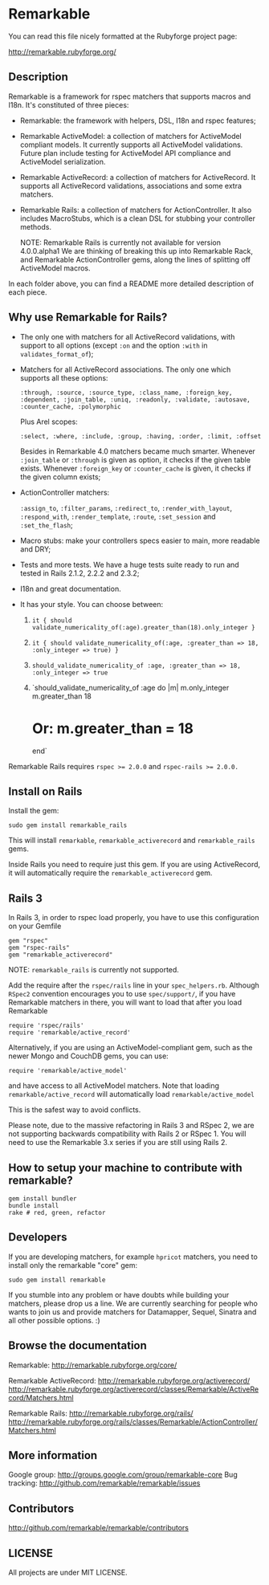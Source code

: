 # Remarkable #

You can read this file nicely formatted at the Rubyforge project page:

  http://remarkable.rubyforge.org/

## Description ##

Remarkable is a framework for rspec matchers that supports macros and I18n. It's
constituted of three pieces:

* Remarkable: the framework with helpers, DSL, I18n and rspec features;

* Remarkable ActiveModel: a collection of matchers for ActiveModel compliant models. It 
  currently supports all ActiveModel validations. Future plan include testing for
  ActiveModel API compliance and ActiveModel serialization.

* Remarkable ActiveRecord: a collection of matchers for ActiveRecord. It
  supports all ActiveRecord validations, associations and some extra matchers.

* Remarkable Rails: a collection of matchers for ActionController. It also
  includes MacroStubs, which is a clean DSL for stubbing your controller methods.

  NOTE: Remarkable Rails is currently not available for version 4.0.0.alpha1
  We are thinking of breaking this up into Remarkable Rack, and Remarkable ActionController
  gems, along the lines of splitting off ActiveModel macros.

In each folder above, you can find a README more detailed description of each piece.

## Why use Remarkable for Rails? ##

* The only one with matchers for all ActiveRecord validations, with support to
  all options (except `:on` and the option `:with` in `validates_format_of`);

* Matchers for all ActiveRecord associations. The only one which supports all
  these options:

    `:through, :source, :source_type, :class_name, :foreign_key, :dependent,
    :join_table, :uniq, :readonly, :validate, :autosave, :counter_cache, :polymorphic`

  Plus Arel scopes:

    `:select, :where, :include, :group, :having, :order, :limit, :offset`

  Besides in Remarkable 4.0 matchers became much smarter. Whenever `:join_table`
  or `:through` is given as option, it checks if the given table exists. Whenever
  `:foreign_key` or `:counter_cache` is given, it checks if the given column exists;

* ActionController matchers:

    `:assign_to`, `:filter_params`, `:redirect_to`, `:render_with_layout`, `:respond_with`, 
    `:render_template`, `:route`, `:set_session` and `:set_the_flash`;

* Macro stubs: make your controllers specs easier to main, more readable and DRY;

* Tests and more tests. We have a huge tests suite ready to run and tested in
  Rails 2.1.2, 2.2.2 and 2.3.2;

* I18n and great documentation.

* It has your style. You can choose between:

    1) `it { should validate_numericality_of(:age).greater_than(18).only_integer }`

    2) `it { should validate_numericality_of(:age, :greater_than => 18, :only_integer => true) } `

    3) `should_validate_numericality_of :age, :greater_than => 18, :only_integer => true`

    4) `should_validate_numericality_of :age do |m|
         m.only_integer
         m.greater_than 18
         # Or: m.greater_than = 18
       end`

Remarkable Rails requires `rspec >= 2.0.0` and `rspec-rails >= 2.0.0.`

## Install on Rails ##

Install the gem:

    sudo gem install remarkable_rails

This will install `remarkable`, `remarkable_activerecord` and `remarkable_rails` gems.

Inside Rails you need to require just this gem. If you are using ActiveRecord,
it will automatically require the `remarkable_activerecord` gem.

## Rails 3 ##

In Rails 3, in order to rspec load properly, you have to use this configuration
on your Gemfile

    gem "rspec"
    gem "rspec-rails"
    gem "remarkable_activerecord"

NOTE: `remarkable_rails` is currently not supported. 

Add the require after the `rspec/rails` line in your `spec_helpers.rb`. Although `RSpec2` convention
encourages you to use `spec/support/`, if you have Remarkable matchers in there, you will want
to load that after you load Remarkable

    require 'rspec/rails'
    require 'remarkable/active_record'

Alternatively, if you are using an ActiveModel-compliant gem, such as the newer Mongo and
CouchDB gems, you can use:

    require 'remarkable/active_model'

and have access to all ActiveModel matchers. Note that loading `remarkable/active_record` will
automatically load `remarkable/active_model`

This is the safest way to avoid conflicts.

Please note, due to the massive refactoring in Rails 3 and RSpec 2, we are not supporting
backwards compatibility with Rails 2 or RSpec 1. You will need to use the Remarkable 3.x series
if you are still using Rails 2.

## How to setup your machine to contribute with remarkable? ##

    gem install bundler
    bundle install
    rake # red, green, refactor

## Developers ##

If you are developing matchers, for example `hpricot` matchers, you need to install
only the remarkable "core" gem:

    sudo gem install remarkable

If you stumble into any problem or have doubts while building your matchers,
please drop us a line. We are currently searching for people who wants to join
us and provide matchers for Datamapper, Sequel, Sinatra and all other possible
options. :)

## Browse the documentation ##

Remarkable:
  http://remarkable.rubyforge.org/core/

Remarkable ActiveRecord:
  http://remarkable.rubyforge.org/activerecord/
  http://remarkable.rubyforge.org/activerecord/classes/Remarkable/ActiveRecord/Matchers.html

Remarkable Rails:
  http://remarkable.rubyforge.org/rails/
  http://remarkable.rubyforge.org/rails/classes/Remarkable/ActionController/Matchers.html

## More information ##

Google group: http://groups.google.com/group/remarkable-core
Bug tracking: http://github.com/remarkable/remarkable/issues

## Contributors ##

http://github.com/remarkable/remarkable/contributors

## LICENSE ##

All projects are under MIT LICENSE.

